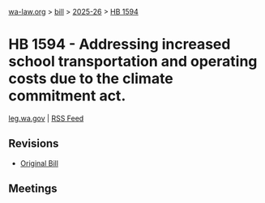 [wa-law.org](/) > [bill](/bill/) > [2025-26](/bill/2025-26/) > [HB 1594](/bill/2025-26/hb/1594/)

# HB 1594 - Addressing increased school transportation and operating costs due to the climate commitment act.
[leg.wa.gov](https://app.leg.wa.gov/billsummary?BillNumber=1594&Year=2025&Initiative=false) | [RSS Feed](./rss.xml)

## Revisions
* [Original Bill](1/)

## Meetings